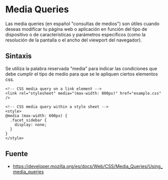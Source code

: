 # Media Queries

Las media queries (en español "consultas de medios") son útiles cuando deseas modificar tu página web o aplicación en función del tipo de dispositivo o de características y parámetros específicos (como la resolución de la pantalla o el ancho del viewport del navegador).

## Sintaxis
Se utiliza la palabra reservada "media" para indicar las condiciones que debe cumplir el tipo de medio para que se le apliquen ciertos elementos css.

```
<!-- CSS media query on a link element -->
<link rel="stylesheet" media="(max-width: 800px)" href="example.css" />

<!-- CSS media query within a style sheet -->
<style>
@media (max-width: 600px) {
  .facet_sidebar {
    display: none;
  }
}
</style>
```


## Fuente 
* https://developer.mozilla.org/es/docs/Web/CSS/Media_Queries/Using_media_queries
